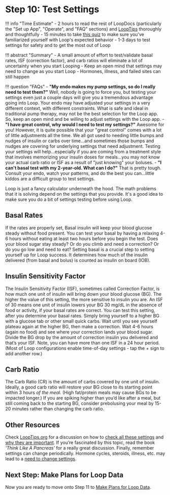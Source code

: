 # Step 10: Test Settings

!!! info "Time Estimate"
    - 2 hours to read the rest of LoopDocs (particularly the "Set up App", "Operate", and "FAQ" sections) and [LoopTips](https://kdisimone.github.io/looptips/) thoroughly and thoughtfully
    - 15 minutes to take [this quiz](https://docs.google.com/forms/d/e/1FAIpQLSfTkL0pWC-x3a5l_I3aJYBSx3xAS7dtkBbQiiLd348H70TTWg/viewform) to make sure you've familiarized yourself with Loop's expected behavior
    - 1-3 days to test settings for safety and to get the most out of Loop

!!! abstract "Summary"
    - A small amount of effort to test/validate basal rates, ISF (correction factor), and carb ratios will eliminate a lot of uncertainty when you start Looping
    - Keep an open mind that settings may need to change as you start Loop
    - Hormones, illness, and failed sites can still happen

!!! question "FAQs"
    - **"My endo makes my pump settings, so do I really need to test them?"** Well, nobody is going to force you, but testing your settings even just a couple days will give you a tremendous advantage going into Loop. Your endo may have adjusted your settings in a very different context, with different constraints. What is safe and ideal in traditional pump therapy, may not be the best selection for the Loop app. So, keep an open mind and be willing to adjust settings with the Loop app.
    - **"I have great control, why would I need to test my settings?"** Awesome for you! However, it is quite possible that your "great control" comes with a lot of little adjustments all the time. We all got used to needing little bumps and nudges of insulin or carbs over time...and sometimes those bumps and nudges are covering for underlying settings that need adjustment. Testing your settings will help...especially if you are coming from a treatment style that involves memorizing your insulin doses for meals...you may not know your actual carb ratio or ISF as a result of "just knowing" your boluses.
    - **"I can't basal test with my 2-year-old. What can I do?"** That is pretty tough. Consult your endo, watch your patterns, and do the best you can...little kiddos are a difficult group to test settings.

Loop is just a fancy calculator underneath the hood. The math problems that it is solving depend on the settings that you provide. It's a good idea to make sure you do a bit of settings testing before using Loop.

## Basal Rates

If the rates are properly set, Basal insulin will keep your blood glucose steady without food present. You can test your basal by having a relaxing 4-6 hours without eating at least two hours before you begin the test. Does your blood sugar stay steady? Or do you climb and need a correction? Or do you go low and need to eat? Setting basal is a crucial step to setting yourself up for Loop success. It determines how much of the insulin delivered (from basal and bolus) is counted as insulin on board (IOB).

## Insulin Sensitivity Factor

The Insulin Sensitivity Factor (ISF), sometimes called Correction Factor, is how much one unit of insulin will bring down your blood glucose (BG). The higher the value of this setting, the more sensitive to insulin you are. An ISF of 30 means one unit of insulin lowers your BG 30 mg/dL in the absence of food or activity, if your basal rates are correct. You can test this setting, after you determine your basal rates. Simply bring yourself to a higher BG with a glucose tab or other small quick carbs. Wait until you see yourself plateau again at the higher BG, then make a correction. Wait 4-6 hours (again no food) and see where your correction lands your blood sugar. Divide the BG drop by the amount of correction insulin you delivered and that’s your ISF. Note, you can have more than one ISF in a 24 hour period.  (Most of Loop configurations enable time-of-day settings - tap the + sign to add another row.)

## Carb Ratio

The Carb Ratio (CR) is the amount of carbs covered by one unit of insulin. Ideally, a good carb ratio will restore your BG close to its starting point within 3 hours *of the meal*. (High fat/protein meals may cause BGs to be impacted longer.) If you are spiking higher than you’d like after a meal, but still coming back to the starting BG, consider prebolusing your meal by 15-20 minutes rather than changing the carb ratio.

## Other Resources

Check [LoopTips.org](https://looptips.org) for a discussion on how to [check all these settings](https://kdisimone.github.io/looptips/settings/settings/) and [why they are important](https://kdisimone.github.io/looptips/settings/overview/). If you’re fascinated by this topic, read the book *'Think Like A Pancreas'* for a really great discussion. Finally, remember settings can change periodically. Hormone cycles, steroids, illness, etc. may lead to a [need to change settings](https://kdisimone.github.io/looptips/settings/adjust/).

## Next Step: Make Plans for Loop Data

Now you are ready to move onto Step 11 to [Make Plans for Loop Data](step11.md).
